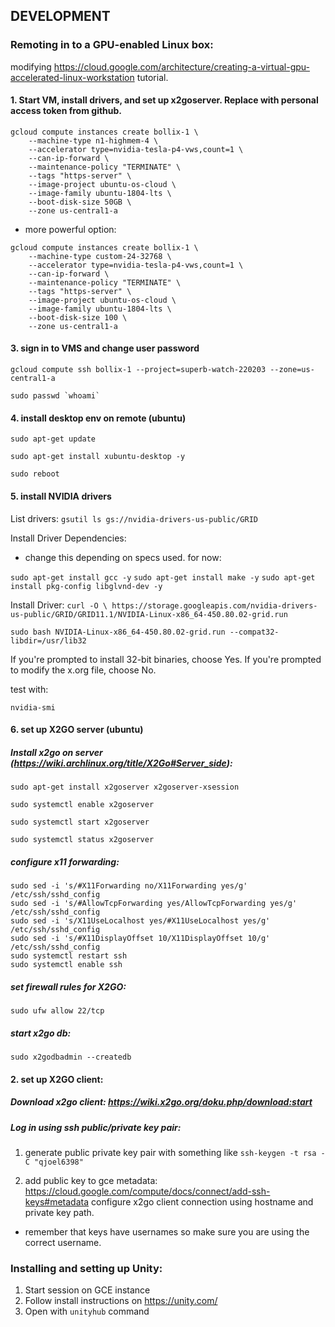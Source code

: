 ## DEVELOPMENT
### Remoting in to a GPU-enabled Linux box:
modifying https://cloud.google.com/architecture/creating-a-virtual-gpu-accelerated-linux-workstation tutorial.

#### 1. Start VM, install drivers, and set up x2goserver. Replace <personal-access-token> with personal access token from github.
  
```
gcloud compute instances create bollix-1 \
    --machine-type n1-highmem-4 \
    --accelerator type=nvidia-tesla-p4-vws,count=1 \
    --can-ip-forward \
    --maintenance-policy "TERMINATE" \
    --tags "https-server" \
    --image-project ubuntu-os-cloud \
    --image-family ubuntu-1804-lts \
    --boot-disk-size 50GB \
    --zone us-central1-a
```

* more powerful option:

```
gcloud compute instances create bollix-1 \
    --machine-type custom-24-32768 \
    --accelerator type=nvidia-tesla-p4-vws,count=1 \
    --can-ip-forward \
    --maintenance-policy "TERMINATE" \
    --tags "https-server" \
    --image-project ubuntu-os-cloud \
    --image-family ubuntu-1804-lts \
    --boot-disk-size 100 \
    --zone us-central1-a
```
#### 3. sign in to VMS and change user password

`gcloud compute ssh bollix-1 --project=superb-watch-220203 --zone=us-central1-a`

`` sudo passwd `whoami` ``

#### 4. install desktop env on remote (ubuntu)

`sudo apt-get update`
  
`sudo apt-get install xubuntu-desktop -y`

`sudo reboot`

#### 5. install NVIDIA drivers

List drivers:
`gsutil ls gs://nvidia-drivers-us-public/GRID`

Install Driver Dependencies:
* change this depending on specs used. for now:

`sudo apt-get install gcc -y`
`sudo apt-get install make -y`
`sudo apt-get install pkg-config libglvnd-dev -y`

Install Driver:
`curl -O \
https://storage.googleapis.com/nvidia-drivers-us-public/GRID/GRID11.1/NVIDIA-Linux-x86_64-450.80.02-grid.run`
  
`sudo bash NVIDIA-Linux-x86_64-450.80.02-grid.run --compat32-libdir=/usr/lib32`
  
If you're prompted to install 32-bit binaries, choose Yes.
If you're prompted to modify the x.org file, choose No.

test with:

`nvidia-smi`


#### 6. set up X2GO server (ubuntu)
##### Install x2go on server (https://wiki.archlinux.org/title/X2Go#Server_side): 

`sudo apt-get install x2goserver x2goserver-xsession`

`sudo systemctl enable x2goserver`  

`sudo systemctl start x2goserver`  

`sudo systemctl status x2goserver`  

##### configure x11 forwarding:

```
sudo sed -i 's/#X11Forwarding no/X11Forwarding yes/g' /etc/ssh/sshd_config
sudo sed -i 's/#AllowTcpForwarding yes/AllowTcpForwarding yes/g' /etc/ssh/sshd_config
sudo sed -i 's/X11UseLocalhost yes/#X11UseLocalhost yes/g' /etc/ssh/sshd_config
sudo sed -i 's/#X11DisplayOffset 10/X11DisplayOffset 10/g' /etc/ssh/sshd_config
sudo systemctl restart ssh
sudo systemctl enable ssh
```

##### set  firewall rules for X2GO:
`sudo ufw allow 22/tcp`

##### start x2go db:
`sudo x2godbadmin --createdb`

#### 2. set up X2GO client:
##### Download x2go client: https://wiki.x2go.org/doku.php/download:start

##### Log in using ssh public/private key pair:
1. generate public private key pair with something like `ssh-keygen -t rsa -C "qjoel6398"`

2. add public key to gce metadata: https://cloud.google.com/compute/docs/connect/add-ssh-keys#metadata
configure x2go client connection using hostname and private key path.
 * remember that keys have usernames so make sure you are using the correct username.

  
### Installing and setting up Unity:
  
1. Start session on GCE instance
2. Follow install instructions on https://unity.com/
3. Open with `unityhub` command


  
